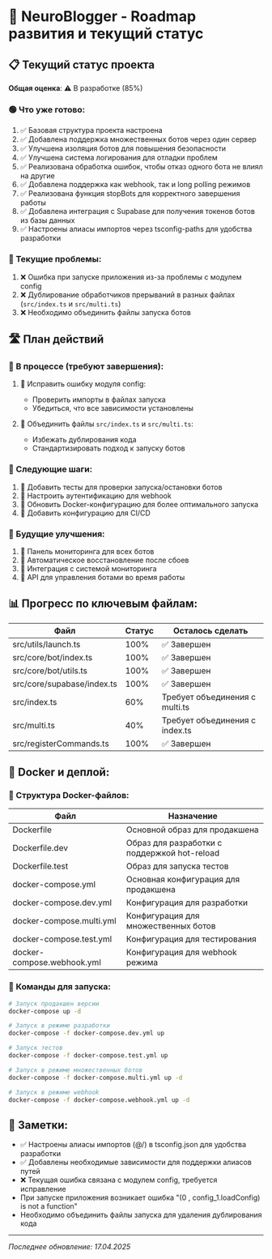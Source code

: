 # 🧠 NeuroBlogger - Roadmap развития и текущий статус

## 📋 Текущий статус проекта

**Общая оценка**: ⚠️ В разработке (85%)

### 🟢 Что уже готово:

1. ✅ Базовая структура проекта настроена
2. ✅ Добавлена поддержка множественных ботов через один сервер
3. ✅ Улучшена изоляция ботов для повышения безопасности
4. ✅ Улучшена система логирования для отладки проблем
5. ✅ Реализована обработка ошибок, чтобы отказ одного бота не влиял на другие
6. ✅ Добавлена поддержка как webhook, так и long polling режимов
7. ✅ Реализована функция stopBots для корректного завершения работы
8. ✅ Добавлена интеграция с Supabase для получения токенов ботов из базы данных
9. ✅ Настроены алиасы импортов через tsconfig-paths для удобства разработки

### 🔴 Текущие проблемы:

1. ❌ Ошибка при запуске приложения из-за проблемы с модулем config
2. ❌ Дублирование обработчиков прерываний в разных файлах (`src/index.ts` и `src/multi.ts`)
3. ❌ Необходимо объединить файлы запуска ботов

## 🛣️ План действий

### 🔄 В процессе (требуют завершения):

1. 🔄 Исправить ошибку модуля config:
   - Проверить импорты в файлах запуска
   - Убедиться, что все зависимости установлены

2. 🔄 Объединить файлы `src/index.ts` и `src/multi.ts`:
   - Избежать дублирования кода
   - Стандартизировать подход к запуску ботов

### 📅 Следующие шаги:

1. 📌 Добавить тесты для проверки запуска/остановки ботов
2. 📌 Настроить аутентификацию для webhook
3. 📌 Обновить Docker-конфигурацию для более оптимального запуска
4. 📌 Добавить конфигурацию для CI/CD 

### 🔮 Будущие улучшения:

1. 🌟 Панель мониторинга для всех ботов
2. 🌟 Автоматическое восстановление после сбоев
3. 🌟 Интеграция с системой мониторинга
4. 🌟 API для управления ботами во время работы

## 📊 Прогресс по ключевым файлам:

| Файл | Статус | Осталось сделать |
|------|--------|-----------------|
| src/utils/launch.ts | 100% | ✅ Завершен |
| src/core/bot/index.ts | 100% | ✅ Завершен |
| src/core/bot/utils.ts | 100% | ✅ Завершен |
| src/core/supabase/index.ts | 100% | ✅ Завершен |
| src/index.ts | 60% | Требует объединения с multi.ts |
| src/multi.ts | 40% | Требует объединения с index.ts |
| src/registerCommands.ts | 100% | ✅ Завершен |

## 📝 Docker и деплой:

### 🐳 Структура Docker-файлов:

| Файл | Назначение |
|------|------------|
| Dockerfile | Основной образ для продакшена |
| Dockerfile.dev | Образ для разработки с поддержкой hot-reload |
| Dockerfile.test | Образ для запуска тестов |
| docker-compose.yml | Основная конфигурация для продакшена |
| docker-compose.dev.yml | Конфигурация для разработки |
| docker-compose.multi.yml | Конфигурация для множественных ботов |
| docker-compose.test.yml | Конфигурация для тестирования |
| docker-compose.webhook.yml | Конфигурация для webhook режима |

### 🚀 Команды для запуска:

```bash
# Запуск продакшен версии
docker-compose up -d

# Запуск в режиме разработки
docker-compose -f docker-compose.dev.yml up

# Запуск тестов
docker-compose -f docker-compose.test.yml up

# Запуск в режиме множественных ботов
docker-compose -f docker-compose.multi.yml up -d

# Запуск в режиме webhook
docker-compose -f docker-compose.webhook.yml up -d
```

## 📝 Заметки:

- ✅ Настроены алиасы импортов (@/) в tsconfig.json для удобства разработки
- ✅ Добавлены необходимые зависимости для поддержки алиасов путей
- ❌ Текущая ошибка связана с модулем config, требуется исправление
- При запуске приложения возникает ошибка "(0 , config_1.loadConfig) is not a function" 
- Необходимо объединить файлы запуска для удаления дублирования кода

---

*Последнее обновление: 17.04.2025* 